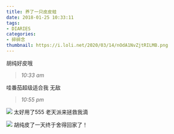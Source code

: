 ```yaml
---
title: 养了一只皮皮蛙
date: 2018-01-25 10:33:11
tags: 
- DIARIES
categories: 
- 碎碎念
thumbnail: https://i.loli.net/2020/03/14/nOdA1NvZjtRILMB.png
---
```

胡纯好皮哦 
<!--more-->

>*10:33 am*

哇番茄超级适合我
无敌

>*10:55 pm*

![](https://ws1.sinaimg.cn/large/0068SXX6ly1fnt96g1tenj30rx0gcq4y.jpg)
太好用了555
老天派来拯救我滴

![](https://ws1.sinaimg.cn/large/0068SXX6ly1fnvhddjzpxj30kc04caa6.jpg)
胡纯皮了一天终于舍得回家了！